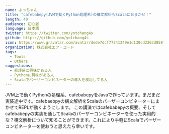 ```yaml
---
name: よっちゃん
title: "cafebabepy(JVMで動くPython処理系)の構文解析もScalaにおまかせ！"
length: 40
audience: 初心者
language: 日本語
twitter: https://twitter.com/yotchang4s
github: https://github.com/yotchang4s
icon: https://www.gravatar.com/avatar/dede7dcf77241349e1d130cd2363d858?s=200
organization: 株式会社エフ・コード
tags:
  - Tools
  - Others
suggestions:
  - 処理系に興味がある人
  - Pythonに興味がある人
  - Scalaでパーザーコンビネーターの導入を検討してる人
---
```

JVM上で動くPythonの処理系、cafebabepyをJavaで作っています。まだまだ実装途中です。cafebaebpyの構文解析をScalaのパーザーコンビネーターにまかせてREPLが動くようにします。
この講演ではcafebabepyの概要、そしてcafebabepyの実装を通してScalaのパーザーコンビネーターを使った実用的な？構文解析について知ることができます。これにより手軽にScalaでパーザーコンビネーターを使おうと思えたら幸いです。
